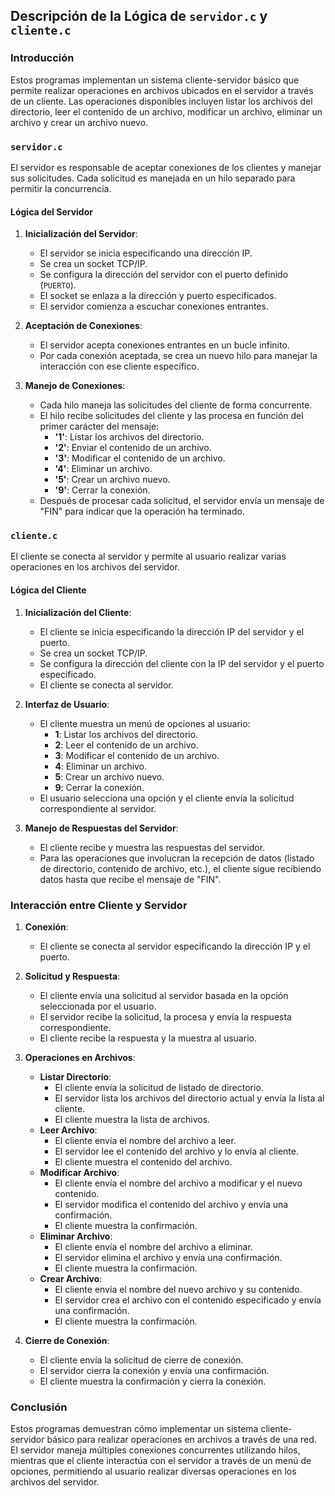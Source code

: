 ## Descripción de la Lógica de `servidor.c` y `cliente.c`

### Introducción

Estos programas implementan un sistema cliente-servidor básico que permite realizar operaciones en archivos ubicados en el servidor a través de un cliente. Las operaciones disponibles incluyen listar los archivos del directorio, leer el contenido de un archivo, modificar un archivo, eliminar un archivo y crear un archivo nuevo.

### `servidor.c`

El servidor es responsable de aceptar conexiones de los clientes y manejar sus solicitudes. Cada solicitud es manejada en un hilo separado para permitir la concurrencia.

#### Lógica del Servidor

1. **Inicialización del Servidor**:
    - El servidor se inicia especificando una dirección IP.
    - Se crea un socket TCP/IP.
    - Se configura la dirección del servidor con el puerto definido (`PUERTO`).
    - El socket se enlaza a la dirección y puerto especificados.
    - El servidor comienza a escuchar conexiones entrantes.

2. **Aceptación de Conexiones**:
    - El servidor acepta conexiones entrantes en un bucle infinito.
    - Por cada conexión aceptada, se crea un nuevo hilo para manejar la interacción con ese cliente específico.

3. **Manejo de Conexiones**:
    - Cada hilo maneja las solicitudes del cliente de forma concurrente.
    - El hilo recibe solicitudes del cliente y las procesa en función del primer carácter del mensaje:
        - **'1'**: Listar los archivos del directorio.
        - **'2'**: Enviar el contenido de un archivo.
        - **'3'**: Modificar el contenido de un archivo.
        - **'4'**: Eliminar un archivo.
        - **'5'**: Crear un archivo nuevo.
        - **'9'**: Cerrar la conexión.
    - Después de procesar cada solicitud, el servidor envía un mensaje de "FIN" para indicar que la operación ha terminado.

### `cliente.c`

El cliente se conecta al servidor y permite al usuario realizar varias operaciones en los archivos del servidor.

#### Lógica del Cliente

1. **Inicialización del Cliente**:
    - El cliente se inicia especificando la dirección IP del servidor y el puerto.
    - Se crea un socket TCP/IP.
    - Se configura la dirección del cliente con la IP del servidor y el puerto especificado.
    - El cliente se conecta al servidor.

2. **Interfaz de Usuario**:
    - El cliente muestra un menú de opciones al usuario:
        - **1**: Listar los archivos del directorio.
        - **2**: Leer el contenido de un archivo.
        - **3**: Modificar el contenido de un archivo.
        - **4**: Eliminar un archivo.
        - **5**: Crear un archivo nuevo.
        - **9**: Cerrar la conexión.
    - El usuario selecciona una opción y el cliente envía la solicitud correspondiente al servidor.

3. **Manejo de Respuestas del Servidor**:
    - El cliente recibe y muestra las respuestas del servidor.
    - Para las operaciones que involucran la recepción de datos (listado de directorio, contenido de archivo, etc.), el cliente sigue recibiendo datos hasta que recibe el mensaje de "FIN".

### Interacción entre Cliente y Servidor

1. **Conexión**:
    - El cliente se conecta al servidor especificando la dirección IP y el puerto.

2. **Solicitud y Respuesta**:
    - El cliente envía una solicitud al servidor basada en la opción seleccionada por el usuario.
    - El servidor recibe la solicitud, la procesa y envía la respuesta correspondiente.
    - El cliente recibe la respuesta y la muestra al usuario.

3. **Operaciones en Archivos**:
    - **Listar Directorio**:
        - El cliente envía la solicitud de listado de directorio.
        - El servidor lista los archivos del directorio actual y envía la lista al cliente.
        - El cliente muestra la lista de archivos.
    - **Leer Archivo**:
        - El cliente envía el nombre del archivo a leer.
        - El servidor lee el contenido del archivo y lo envía al cliente.
        - El cliente muestra el contenido del archivo.
    - **Modificar Archivo**:
        - El cliente envía el nombre del archivo a modificar y el nuevo contenido.
        - El servidor modifica el contenido del archivo y envía una confirmación.
        - El cliente muestra la confirmación.
    - **Eliminar Archivo**:
        - El cliente envía el nombre del archivo a eliminar.
        - El servidor elimina el archivo y envía una confirmación.
        - El cliente muestra la confirmación.
    - **Crear Archivo**:
        - El cliente envía el nombre del nuevo archivo y su contenido.
        - El servidor crea el archivo con el contenido especificado y envía una confirmación.
        - El cliente muestra la confirmación.

4. **Cierre de Conexión**:
    - El cliente envía la solicitud de cierre de conexión.
    - El servidor cierra la conexión y envía una confirmación.
    - El cliente muestra la confirmación y cierra la conexión.

### Conclusión

Estos programas demuestran cómo implementar un sistema cliente-servidor básico para realizar operaciones en archivos a través de una red. El servidor maneja múltiples conexiones concurrentes utilizando hilos, mientras que el cliente interactúa con el servidor a través de un menú de opciones, permitiendo al usuario realizar diversas operaciones en los archivos del servidor.
